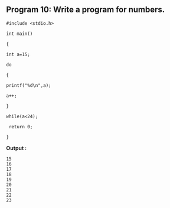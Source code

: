 ## Program 10: Write a program for numbers.
```
#include <stdio.h>

int main() 

{

int a=15;

do

{ 

printf("%d\n",a);

a++;

}

while(a<24);

 return 0;
 
}
```
**Output :**
```
15
16
17
18
19
20
21
22
23
